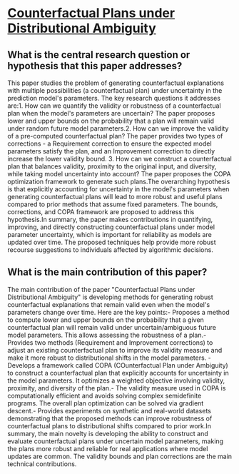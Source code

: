 # [Counterfactual Plans under Distributional Ambiguity](https://arxiv.org/abs/2201.12487)

## What is the central research question or hypothesis that this paper addresses?

This paper studies the problem of generating counterfactual explanations with multiple possibilities (a counterfactual plan) under uncertainty in the prediction model's parameters. The key research questions it addresses are:1. How can we quantify the validity or robustness of a counterfactual plan when the model's parameters are uncertain? The paper proposes lower and upper bounds on the probability that a plan will remain valid under random future model parameters.2. How can we improve the validity of a pre-computed counterfactual plan? The paper provides two types of corrections - a Requirement correction to ensure the expected model parameters satisfy the plan, and an Improvement correction to directly increase the lower validity bound. 3. How can we construct a counterfactual plan that balances validity, proximity to the original input, and diversity, while taking model uncertainty into account? The paper proposes the COPA optimization framework to generate such plans.The overarching hypothesis is that explicitly accounting for uncertainty in the model's parameters when generating counterfactual plans will lead to more robust and useful plans compared to prior methods that assume fixed parameters. The bounds, corrections, and COPA framework are proposed to address this hypothesis.In summary, the paper makes contributions in quantifying, improving, and directly constructing counterfactual plans under model parameter uncertainty, which is important for reliability as models are updated over time. The proposed techniques help provide more robust recourse suggestions to individuals affected by algorithmic decisions.


## What is the main contribution of this paper?

The main contribution of the paper "Counterfactual Plans under Distributional Ambiguity" is developing methods for generating robust counterfactual explanations that remain valid even when the model's parameters change over time. Here are the key points:- Proposes a method to compute lower and upper bounds on the probability that a given counterfactual plan will remain valid under uncertain/ambiguous future model parameters. This allows assessing the robustness of a plan.- Provides two methods (Requirement and Improvement corrections) to adjust an existing counterfactual plan to improve its validity measure and make it more robust to distributional shifts in the model parameters. - Develops a framework called COPA (COunterfactual Plan under Ambiguity) to construct a counterfactual plan that explicitly accounts for uncertainty in the model parameters. It optimizes a weighted objective involving validity, proximity, and diversity of the plan.- The validity measure used in COPA is computationally efficient and avoids solving complex semidefinite programs. The overall plan optimization can be solved via gradient descent.- Provides experiments on synthetic and real-world datasets demonstrating that the proposed methods can improve robustness of counterfactual plans to distributional shifts compared to prior work.In summary, the main novelty is developing the ability to construct and evaluate counterfactual plans under uncertain model parameters, making the plans more robust and reliable for real applications where model updates are common. The validity bounds and plan corrections are the main technical contributions.
